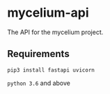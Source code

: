 # mycelium-api
The API for the mycelium project.

## Requirements

```
pip3 install fastapi uvicorn
```
`python 3.6` and above